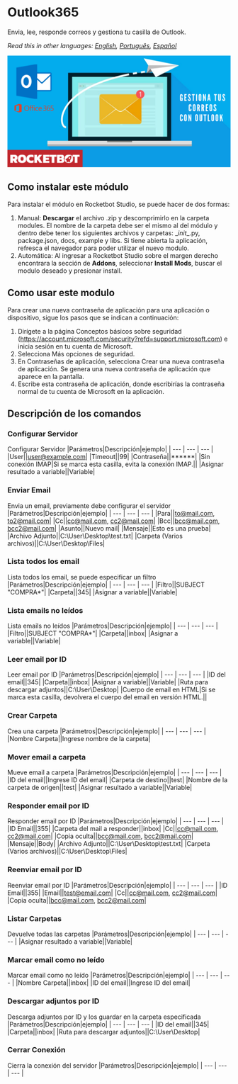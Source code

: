 



# Outlook365
  
Envia, lee, responde correos y gestiona tu casilla de Outlook.  

*Read this in other languages: [English](Manual_Outlook365.md), [Português](Manual_Outlook365.pr.md), [Español](Manual_Outlook365.es.md)*
  
![banner](imgs/Banner_Outlook365.png)
## Como instalar este módulo
  
Para instalar el módulo en Rocketbot Studio, se puede hacer de dos formas:
1. Manual: __Descargar__ el archivo .zip y descomprimirlo en la carpeta modules. El nombre de la carpeta debe ser el mismo al del módulo y dentro debe tener los siguientes archivos y carpetas: \__init__.py, package.json, docs, example y libs. Si tiene abierta la aplicación, refresca el navegador para poder utilizar el nuevo modulo.
2. Automática: Al ingresar a Rocketbot Studio sobre el margen derecho encontrara la sección de **Addons**, seleccionar **Install Mods**, buscar el modulo deseado y presionar install.  

## Como usar este modulo

Para crear una nueva contraseña de aplicación para una aplicación o dispositivo, sigue los pasos que se indican a continuación:
1. Dirígete a la página Conceptos básicos sobre seguridad (https://account.microsoft.com/security?refd=support.microsoft.com) e inicia sesión en tu cuenta de Microsoft.
2. Selecciona Más opciones de seguridad. 
3. En Contraseñas de aplicación, selecciona Crear una nueva contraseña de aplicación. Se genera una nueva contraseña de aplicación que aparece en la pantalla.
4. Escribe esta contraseña de aplicación, donde escribirías la contraseña normal de tu cuenta de Microsoft en la aplicación.


## Descripción de los comandos

### Configurar Servidor
  
Configurar Servidor
|Parámetros|Descripción|ejemplo|
| --- | --- | --- |
|User||user@example.com|
|Timeout||99|
|Contraseña||******|
|Sin conexión IMAP|Si se marca esta casilla, evita la conexión IMAP.||
|Asignar resultado a variable||Variable|

### Enviar Email
  
Envia un email, previamente debe configurar el servidor
|Parámetros|Descripción|ejemplo|
| --- | --- | --- |
|Para||to@mail.com, to2@mail.com|
|Cc||cc@mail.com, cc2@mail.com|
|Bcc||bcc@mail.com, bcc2@mail.com|
|Asunto||Nuevo mail|
|Mensaje||Esto es una prueba|
|Archivo Adjunto||C:\User\Desktop\test.txt|
|Carpeta (Varios archivos)||C:\User\Desktop\Files|

### Lista todos los email
  
Lista todos los email, se puede especificar un filtro
|Parámetros|Descripción|ejemplo|
| --- | --- | --- |
|Filtro||SUBJECT "COMPRA*"|
|Carpeta||345|
|Asignar a variable||Variable|

### Lista emails no leídos
  
Lista emails no leídos
|Parámetros|Descripción|ejemplo|
| --- | --- | --- |
|Filtro||SUBJECT "COMPRA*"|
|Carpeta||inbox|
|Asignar a variable||Variable|

### Leer email por ID
  
Leer email por ID
|Parámetros|Descripción|ejemplo|
| --- | --- | --- |
|ID del email||345|
|Carpeta||inbox|
|Asignar a variable||Variable|
|Ruta para descargar adjuntos||C:\User\Desktop|
|Cuerpo de email en HTML|Si se marca esta casilla, devolvera el cuerpo del email en versión HTML.||

### Crear Carpeta
  
Crea una carpeta
|Parámetros|Descripción|ejemplo|
| --- | --- | --- |
|Nombre Carpeta||Ingrese nombre de la carpeta|

### Mover email a carpeta
  
Mueve email a carpeta
|Parámetros|Descripción|ejemplo|
| --- | --- | --- |
|ID del email||Ingrese ID del email|
|Carpeta de destino||test|
|Nombre de la carpeta de origen||test|
|Asignar resultado a variable||Variable|

### Responder email por ID
  
Responder email por ID
|Parámetros|Descripción|ejemplo|
| --- | --- | --- |
|ID Email||355|
|Carpeta del mail a responder||inbox|
|Cc||cc@mail.com, cc2@mail.com|
|Copia oculta||bcc@mail.com, bcc2@mail.com|
|Mensaje||Body|
|Archivo Adjunto||C:\User\Desktop\test.txt|
|Carpeta (Varios archivos)||C:\User\Desktop\Files|

### Reenviar email por ID
  
Reenviar email por ID
|Parámetros|Descripción|ejemplo|
| --- | --- | --- |
|ID Email||355|
|Email||test@email.com|
|Cc||cc@mail.com, cc2@mail.com|
|Copia oculta||bcc@mail.com, bcc2@mail.com|

### Listar Carpetas
  
Devuelve todas las carpetas
|Parámetros|Descripción|ejemplo|
| --- | --- | --- |
|Asignar resultado a variable||Variable|

### Marcar email como no leído
  
Marcar email como no leído
|Parámetros|Descripción|ejemplo|
| --- | --- | --- |
|Nombre Carpeta||inbox|
|ID del email||Ingrese ID del email|

### Descargar adjuntos por ID
  
Descarga adjuntos por ID y los guardar en la carpeta especificada
|Parámetros|Descripción|ejemplo|
| --- | --- | --- |
|ID del email||345|
|Carpeta||inbox|
|Ruta para descargar adjuntos||C:\User\Desktop|

### Cerrar Conexión
  
Cierra la conexión del servidor
|Parámetros|Descripción|ejemplo|
| --- | --- | --- |
